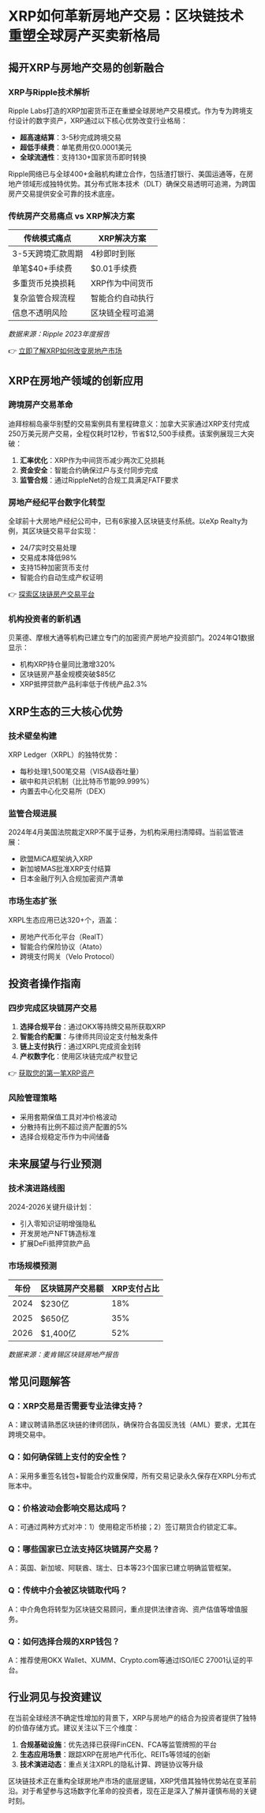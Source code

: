 # XRP如何革新房地产交易：区块链技术重塑全球房产买卖新格局

## 揭开XRP与房地产交易的创新融合

### XRP与Ripple技术解析
Ripple Labs打造的XRP加密货币正在重塑全球房地产交易模式。作为专为跨境支付设计的数字资产，XRP通过以下核心优势改变行业格局：

- **超高速结算**：3-5秒完成跨境交易
- **超低手续费**：单笔费用仅0.0001美元
- **全球流通性**：支持130+国家货币即时转换

Ripple网络已与全球400+金融机构建立合作，包括渣打银行、美国运通等，在房地产领域形成独特优势。其分布式账本技术（DLT）确保交易透明可追溯，为跨国房产交易提供安全可靠的技术底座。

### 传统房产交易痛点 vs XRP解决方案
| 传统模式痛点 | XRP解决方案 |
|--------------|-------------|
| 3-5天跨境汇款周期 | 4秒即时到账 |
| 单笔$40+手续费 | $0.01手续费 |
| 多重货币兑换损耗 | XRP作为中间货币 |
| 复杂监管合规流程 | 智能合约自动执行 |
| 信息不透明风险 | 区块链全程可追溯 |

*数据来源：Ripple 2023年度报告*

👉 [立即了解XRP如何改变房地产市场](https://bit.ly/okx_welcome)

## XRP在房地产领域的创新应用

### 跨境房产交易革命
迪拜棕榈岛豪华别墅的交易案例具有里程碑意义：加拿大买家通过XRP支付完成250万美元房产交易，全程仅耗时12秒，节省$12,500手续费。该案例展现三大突破：

1. **汇率优化**：XRP作为中间货币减少两次汇兑损耗
2. **资金安全**：智能合约确保过户与支付同步完成
3. **监管合规**：通过RippleNet的合规工具满足FATF要求

### 房地产经纪平台数字化转型
全球前十大房地产经纪公司中，已有6家接入区块链支付系统。以eXp Realty为例，其区块链交易平台实现：

- 24/7实时交易处理
- 交易成本降低98%
- 支持15种加密货币支付
- 智能合约自动生成产权证明

👉 [探索区块链房产交易平台](https://bit.ly/okx_welcome)

### 机构投资者的新机遇
贝莱德、摩根大通等机构已建立专门的加密资产房地产投资部门。2024年Q1数据显示：

- 机构XRP持仓量同比激增320%
- 区块链房产基金规模突破$85亿
- XRP抵押贷款产品利率低于传统产品2.3%

## XRP生态的三大核心优势

### 技术壁垒构建
XRP Ledger（XRPL）的独特优势：
- 每秒处理1,500笔交易（VISA级吞吐量）
- 碳中和共识机制（比比特币节能99.999%）
- 内置去中心化交易所（DEX）

### 监管合规进展
2024年4月美国法院裁定XRP不属于证券，为机构采用扫清障碍。当前监管进展：
- 欧盟MiCA框架纳入XRP
- 新加坡MAS批准XRP支付结算
- 日本金融厅列入合规加密资产清单

### 市场生态扩张
XRPL生态应用已达320+个，涵盖：
- 房地产代币化平台（RealT）
- 智能合约保险协议（Atato）
- 跨境支付网关（Velo Protocol）

## 投资者操作指南

### 四步完成区块链房产交易
1. **选择合规平台**：通过OKX等持牌交易所获取XRP
2. **智能合约配置**：与律师共同设定支付触发条件
3. **链上支付执行**：通过XRPL完成资金划转
4. **产权数字化**：使用区块链完成产权登记

👉 [获取您的第一笔XRP资产](https://bit.ly/okx_welcome)

### 风险管理策略
- 采用套期保值工具对冲价格波动
- 分散持有比例不超过资产配置的5%
- 选择合规稳定币作为中间储备

## 未来展望与行业预测

### 技术演进路线图
2024-2026关键升级计划：
- 引入零知识证明增强隐私
- 开发房地产NFT铸造标准
- 扩展DeFi抵押贷款产品

### 市场规模预测
| 年份 | 区块链房产交易额 | XRP支付占比 |
|------|------------------|------------|
| 2024 | $230亿           | 18%        |
| 2025 | $650亿           | 35%        |
| 2026 | $1,400亿         | 52%        |

*数据来源：麦肯锡区块链房地产报告*

## 常见问题解答

### Q：XRP交易是否需要专业法律支持？
A：建议聘请熟悉区块链的律师团队，确保符合各国反洗钱（AML）要求，尤其在跨境交易中。

### Q：如何确保链上支付的安全性？
A：采用多重签名钱包+智能合约双重保障，所有交易记录永久保存在XRPL分布式账本中。

### Q：价格波动会影响交易达成吗？
A：可通过两种方式对冲：1）使用稳定币桥接；2）签订期货合约锁定汇率。

### Q：哪些国家已立法支持区块链房产交易？
A：英国、新加坡、阿联酋、瑞士、日本等23个国家已建立明确监管框架。

### Q：传统中介会被区块链取代吗？
A：中介角色将转型为区块链交易顾问，重点提供法律咨询、资产估值等增值服务。

### Q：如何选择合规的XRP钱包？
A：推荐使用OKX Wallet、XUMM、Crypto.com等通过ISO/IEC 27001认证的平台。

## 行业洞见与投资建议

在当前全球经济不确定性增加的背景下，XRP与房地产的结合为投资者提供了独特的价值存储方式。建议关注以下三个维度：

1. **合规基础设施**：优先选择已获得FinCEN、FCA等监管牌照的平台
2. **生态应用场景**：跟踪XRP在房地产代币化、REITs等领域的创新
3. **技术演进动态**：重点关注XRPL的隐私计算、跨链协议等升级

区块链技术正在重构全球房地产市场的底层逻辑，XRP凭借其独特优势站在变革前沿。对于希望参与这场数字化革命的投资者，现在正是深入了解并谨慎布局的关键时刻。
